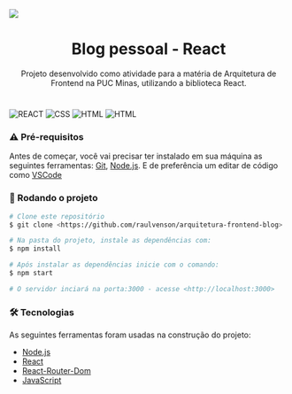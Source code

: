 <img src="./src/assets/screenshot-blog.png">
<h1 align="center">Blog pessoal - React</h1>
<p align="center">Projeto desenvolvido como atividade para a matéria de Arquitetura de Frontend na PUC Minas, utilizando a biblioteca React.</p>
<h1 align="center"></h1>

![REACT](https://img.shields.io/badge/React-20232A?style=for-the-badge&logo=react&logoColor=61DAFB)
![CSS](https://img.shields.io/badge/CSS3-1572B6?style=for-the-badge&logo=css3&logoColor=white)
![HTML](https://img.shields.io/badge/HTML5-E34F26?style=for-the-badge&logo=html5&logoColor=white)
![HTML](https://img.shields.io/badge/JavaScript-323330?style=for-the-badge&logo=javascript&logoColor=F7DF1E)

### ⚠️ Pré-requisitos

Antes de começar, você vai precisar ter instalado em sua máquina as seguintes ferramentas:
[Git](https://git-scm.com), [Node.js](https://nodejs.org/en/).
E de preferência um editar de código como [VSCode](https://code.visualstudio.com/)

### 🎲 Rodando o projeto

```bash
# Clone este repositório
$ git clone <https://github.com/raulvenson/arquitetura-frontend-blog>

# Na pasta do projeto, instale as dependências com:
$ npm install

# Após instalar as dependências inicie com o comando:
$ npm start

# O servidor inciará na porta:3000 - acesse <http://localhost:3000>
```

### 🛠 Tecnologias

As seguintes ferramentas foram usadas na construção do projeto:

- [Node.js](https://nodejs.org/en/)
- [React](https://pt-br.reactjs.org/)
- [React-Router-Dom](https://reactrouter.com/)
- [JavaScript](https://www.javascript.com/)